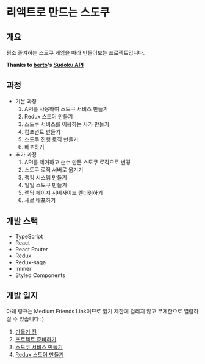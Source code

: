 # 리액트로 만드는 스도쿠



## 개요

평소 즐겨하는 스도쿠 게임을 따라 만들어보는 프로젝트입니다.

**Thanks to [berto](https://berto.github.io/)'s [Sudoku API](https://github.com/berto/sugoku)**



## 과정

- 기본 과정
  1. API를 사용하여 스도쿠 서비스 만들기
  2. Redux 스토어 만들기
  3. 스도쿠 서비스를 이용하는 사가 만들기
  4. 컴포넌트 만들기
  5. 스도쿠 진행 로직 만들기
  6. 배포하기
- 추가 과정
  1. API를 제거하고 순수 만든 스도쿠 로직으로 변경
  2. 스도쿠 로직 서버로 옮기기
  3. 랭킹 시스템 만들기
  4. 일일 스도쿠 만들기
  5. 랜딩 페이지 서버사이드 렌더링하기
  6. 새로 배포하기



## 개발 스택

- TypeScript
- React
- React Router
- Redux
- Redux-saga
- Immer
- Styled Components



## 개발 일지

아래 링크는 Medium Friends Link이므로 읽기 제한에 걸리지 않고 무제한으로 열람하실 수 있습니다 :)

1. [만들기 전](https://medium.com/@hw0knam/%EB%A6%AC%EC%95%A1%ED%8A%B8%EB%A1%9C-%EB%A7%8C%EB%93%9C%EB%8A%94-%EC%8A%A4%EB%8F%84%EC%BF%A0-1-%EB%A7%8C%EB%93%A4%EA%B8%B0-%EC%A0%84-d580db8d589e?source=friends_link&sk=10a631e4ead07a3c1e08466504721638)
2. [프로젝트 준비하기](https://medium.com/@hw0knam/%EB%A6%AC%EC%95%A1%ED%8A%B8%EB%A1%9C-%EB%A7%8C%EB%93%9C%EB%8A%94-%EC%8A%A4%EB%8F%84%EC%BF%A0-2-%ED%94%84%EB%A1%9C%EC%A0%9D%ED%8A%B8-%EC%A4%80%EB%B9%84%ED%95%98%EA%B8%B0-e22f91bef37b?source=friends_link&sk=4933cd1b1c2af3f61d4a837af9eef9af)
3. [스도쿠 서비스 만들기](https://medium.com/@hw0knam/%EB%A6%AC%EC%95%A1%ED%8A%B8%EB%A1%9C-%EB%A7%8C%EB%93%9C%EB%8A%94-%EC%8A%A4%EB%8F%84%EC%BF%A0-3-%EC%8A%A4%EB%8F%84%EC%BF%A0-%EC%84%9C%EB%B9%84%EC%8A%A4-%EB%A7%8C%EB%93%A4%EA%B8%B0-cedc558575d5?source=friends_link&sk=eb732d5153d36421886723efc798a3ad)
4. [Redux 스토어 만들기](https://medium.com/@hw0knam/%EB%A6%AC%EC%95%A1%ED%8A%B8%EB%A1%9C-%EB%A7%8C%EB%93%9C%EB%8A%94-%EC%8A%A4%EB%8F%84%EC%BF%A0-4-redux-%EC%8A%A4%ED%86%A0%EC%96%B4-%EB%A7%8C%EB%93%A4%EA%B8%B0-d04a73b5c978?source=friends_link&sk=b681e0869ee0563ed2ab258591f84652)